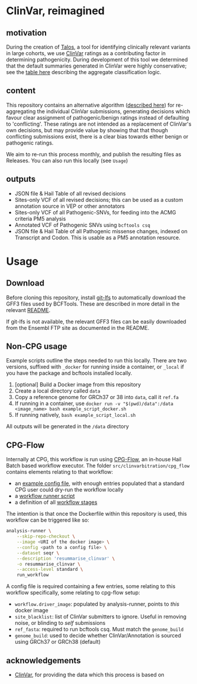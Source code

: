 # ClinVar, reimagined

## motivation

During the creation of [Talos](https://www.github.com/populationgenomics/automated-interpretation-pipeline), a tool for identifying clinically relevant variants in large cohorts, we use [ClinVar](https://www.ncbi.nlm.nih.gov/clinvar/) ratings as a contributing factor in determining pathogenicity. During development of this tool we determined that the default summaries generated in ClinVar were highly conservative; see the [table here](https://www.ncbi.nlm.nih.gov/clinvar/docs/clinsig/#agg_germline) describing the aggregate classification logic.

## content

This repository contains an alternative algorithm ([described here](docs/algorithm.md)) for re-aggregating the individual ClinVar submissions, generating decisions which favour clear assignment of pathogenic/benign ratings instead of defaulting to 'conflicting'. These ratings are not intended as a replacement of ClinVar's own decisions, but may provide value by showing that that though conflicting submissions exist, there is a clear bias towards either benign or pathogenic ratings.

We aim to re-run this process monthly, and publish the resulting files as Releases. You can also run this locally (see `Usage`)

## outputs

* JSON file & Hail Table of all revised decisions
* Sites-only VCF of all revised decisions; this can be used as a custom annotation source in VEP or other annotators
* Sites-only VCF of all Pathogenic-SNVs, for feeding into the ACMG criteria PM5 analysis
* Annotated VCF of Pathogenic SNVs using `bcftools csq`
* JSON file & Hail Table of all Pathogenic missense changes, indexed on Transcript and Codon. This is usable as a PM5 annotation resource.


# Usage

## Download

Before cloning this repository, install [git-lfs](https://github.com/git-lfs/git-lfs) to automatically download the GFF3 files used by BCFTools. These are described in more detail in the relevant [README](bcftools_data/README.txt). 

If git-lfs is not available, the relevant GFF3 files can be easily downloaded from the Ensembl FTP site as  documented in the README.

## Non-CPG usage

Example scripts outline the steps needed to run this locally. There are two versions, suffixed with `_docker` for running inside a container, or `_local` if you have the package and bcftools installed locally.

1. [optional] Build a Docker image from this repository
2. Create a local directory called `data`
3. Copy a reference genome for GRCh37 or 38 into `data`, call it `ref.fa`
4. If running in a container, use `docker run -v "$(pwd)/data":/data <image_name> bash example_script_docker.sh`
5. If running natively, `bash example_script_local.sh`

All outputs will be generated in the `/data` directory

## CPG-Flow

Internally at CPG, this workflow is run using [CPG-Flow](https://github.com/populationgenomics/cpg-flow), an in-house Hail Batch based workflow executor. The folder `src/clinvarbitration/cpg_flow` contains elements relating to that workflow:

* an [example config file](src/clinvarbitration/cpg_flow/config_template.toml), with enough entries populated that a standard CPG user could dry-run the workflow locally
* a [workflow runner script](src/clinvarbitration/cpg_flow/run_workflow.py)
* a definition of all [workflow stages](src/clinvarbitration/cpg_flow/stages.py)

The intention is that once the Dockerfile within this repository is used, this workflow can be triggered like so:

```bash
analysis-runner \
    --skip-repo-checkout \
    --image <URI of the docker image> \
    --config <path to a config file> \
    --dataset seqr \
    --description 'resummarise_clinvar' \
    -o resummarise_clinvar \
    --access-level standard \
    run_workflow
```

A config file is required containing a few entries, some relating to this workflow specifically, some relating to cpg-flow setup:

* `workflow.driver_image`: populated by analysis-runner, points to _this_ docker image
* `site_blacklist`: list of ClinVar submitters to ignore. Useful in removing noise, or blinding to _self_ submissions
* `ref_fasta`: required to run bcftools csq. Must match the `genome_build`
* `genome_build`: used to decide whether ClinVar/Annotation is sourced using GRCh37 or GRCh38 (default)


## acknowledgements

* [ClinVar](https://www.ncbi.nlm.nih.gov/clinvar), for providing the data which this process is based on
